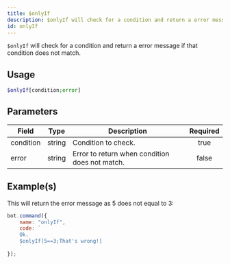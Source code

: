 ```yaml
---
title: $onlyIf
description: $onlyIf will check for a condition and return a error message if that condition does not match.
id: onlyIf
---
```


`$onlyIf` will check for a condition and return a error message if that condition does not match.

## Usage

```php
$onlyIf[condition;error]
```

## Parameters

| Field     | Type   | Description                                    | Required |
| --------- | ------ | ---------------------------------------------- | :------: |
| condition | string | Condition to check.                            |   true   |
| error     | string | Error to return when condition does not match. |  false   |

## Example(s)

This will return the error message as 5 does not equal to 3:

```javascript
bot.command({
    name: "onlyIf",
    code: `
    Ok.
    $onlyIf[5==3;That's wrong!]
    `
});
```